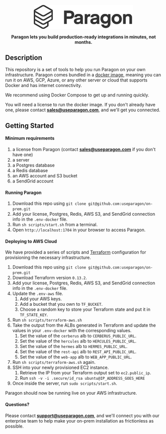 <p align="center">
  <a href="https://www.useparagon.com/" target="blank"><img src="./assets/paragon-logo-dark.png" width="320" alt="Paragon Logo" /></a>
</p>

<p align="center">
  <b>
    Paragon lets you build production-ready integrations in minutes, not months.
  </b>
</p>

## Description

This repository is a set of tools to help you run Paragon on your own infrastructure. Paragon comes bundled in a <a target="_blank" href="https://hub.docker.com/repository/docker/useparagon/on-prem">docker image</a>, meaning you can run it on AWS, GCP, Azure, or any other server or cloud that supports Docker and has internet connectivity.

We recommend using Docker Compose to get up and running quickly.

You will need a license to run the docker image. If you don't already have one, please contact [**sales@useparagon.com**](mailto:sales@useparagon.com), and we'll get you connected.

## Getting Started

#### Minimum requirements

1. a license from Paragon (contact [**sales@useparagon.com**](mailto:sales@useparagon.com) if you don't have one)
2. a server
3. a Postgres database
4. a Redis database
5. an AWS account and S3 bucket
6. a SendGrid account

#### Running Paragon

1. Download this repo using `git clone git@github.com:useparagon/on-prem.git`
2. Add your license, Postgres, Redis, AWS S3, and SendGrid connection info in the `.env-docker` file.
3. Run `sh scripts/start.sh` from a terminal.
4. Open `http://localhost:1704` in your browser to access Paragon.

#### Deploying to AWS Cloud

We have provided a series of scripts and [Terraform](https://www.terraform.io/) configuration for provisioning the necessary infrastructure.

1. Download this repo using `git clone git@github.com:useparagon/on-prem.git`
2. Download Terraform version `0.13.2`.
3. Add your license, Postgres, Redis, AWS S3, and SendGrid connection info in the `.env-docker` file.
4. Update the `.env-aws` file.
   1. Add your AWS keys.
   2. Add a bucket that you own to `TF_BUCKET`.
   3. Choose a random key to store your Terraform state and put it in `TF_STATE_KEY`.
5. Run `sh scripts/terraform-aws.sh`
6. Take the output from the ALBs generated in Terraform and update the values in your `.env-docker` with the corresponding values.
   1. Set the value of the `cerberus` alb to `CERBERUS_PUBLIC_URL`.
   2. Set the value of the `hercules` alb to `HERCULES_PUBLIC_URL`.
   3. Set the value of the `hermes` alb to `HERMES_PUBLIC_URL`.
   4. Set the value of the `rest-api` alb to `REST_API_PUBLIC_URL`.
   5. Set the value of the `web-app` alb to `WEB_APP_PUBLIC_URL`.
7. Run `sh scripts/terraform-aws.sh` again.
8. SSH into your newly provisioned EC2 instance.
   1. Retrieve the IP from your Terraform output set to `ec2.public_ip`.
   2. Run `ssh -v -i .secure/id_rsa ubuntu@IP_ADDRESS_GOES_HERE`
9. Once inside the server, run `sudo scripts/start.sh`.

Paragon should now be running live on your AWS infrastructure.

#### Questions?

Please contact [**support@useparagon.com**](mailto:support@useparagon.com), and we'll connect you with our enterprise team to help make your on-prem installation as frictionless as possible.
